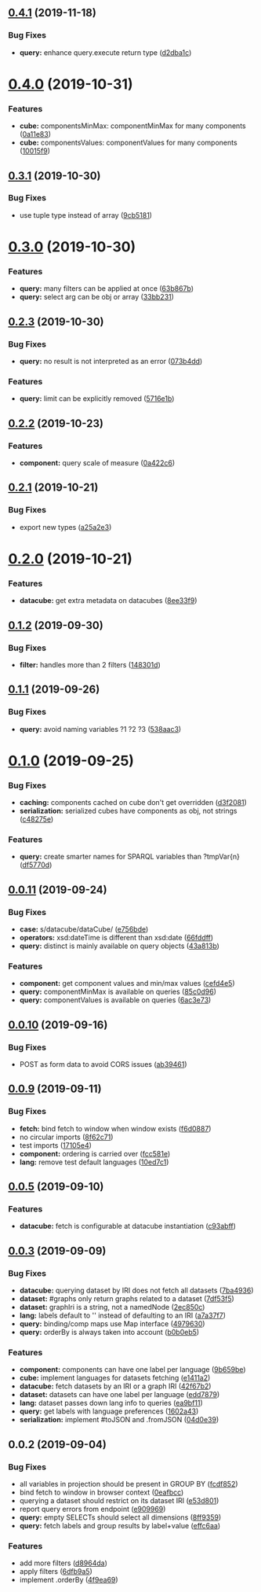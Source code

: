<a name="0.4.1"></a>
## [0.4.1](https://github.com/zazuko/query-rdf-data-cube/compare/v0.4.0...v0.4.1) (2019-11-18)


### Bug Fixes

* **query:** enhance query.execute return type ([d2dba1c](https://github.com/zazuko/query-rdf-data-cube/commit/d2dba1c))



<a name="0.4.0"></a>
# [0.4.0](https://github.com/zazuko/query-rdf-data-cube/compare/v0.3.1...v0.4.0) (2019-10-31)


### Features

* **cube:** componentsMinMax: componentMinMax for many components ([0a11e83](https://github.com/zazuko/query-rdf-data-cube/commit/0a11e83))
* **cube:** componentsValues: componentValues for many components ([10015f9](https://github.com/zazuko/query-rdf-data-cube/commit/10015f9))



<a name="0.3.1"></a>
## [0.3.1](https://github.com/zazuko/query-rdf-data-cube/compare/v0.3.0...v0.3.1) (2019-10-30)


### Bug Fixes

* use tuple type instead of array ([9cb5181](https://github.com/zazuko/query-rdf-data-cube/commit/9cb5181))



<a name="0.3.0"></a>
# [0.3.0](https://github.com/zazuko/query-rdf-data-cube/compare/v0.2.3...v0.3.0) (2019-10-30)


### Features

* **query:** many filters can be applied at once ([63b867b](https://github.com/zazuko/query-rdf-data-cube/commit/63b867b))
* **query:** select arg can be obj or array ([33bb231](https://github.com/zazuko/query-rdf-data-cube/commit/33bb231))



<a name="0.2.3"></a>
## [0.2.3](https://github.com/zazuko/query-rdf-data-cube/compare/v0.2.2...v0.2.3) (2019-10-30)


### Bug Fixes

* **query:** no result is not interpreted as an error ([073b4dd](https://github.com/zazuko/query-rdf-data-cube/commit/073b4dd))


### Features

* **query:** limit can be explicitly removed ([5716e1b](https://github.com/zazuko/query-rdf-data-cube/commit/5716e1b))



<a name="0.2.2"></a>
## [0.2.2](https://github.com/zazuko/query-rdf-data-cube/compare/v0.2.1...v0.2.2) (2019-10-23)


### Features

* **component:** query scale of measure ([0a422c6](https://github.com/zazuko/query-rdf-data-cube/commit/0a422c6))



<a name="0.2.1"></a>
## [0.2.1](https://github.com/zazuko/query-rdf-data-cube/compare/v0.2.0...v0.2.1) (2019-10-21)


### Bug Fixes

* export new types ([a25a2e3](https://github.com/zazuko/query-rdf-data-cube/commit/a25a2e3))



<a name="0.2.0"></a>
# [0.2.0](https://github.com/zazuko/query-rdf-data-cube/compare/v0.1.2...v0.2.0) (2019-10-21)


### Features

* **datacube:** get extra metadata on datacubes ([8ee33f9](https://github.com/zazuko/query-rdf-data-cube/commit/8ee33f9))



<a name="0.1.2"></a>
## [0.1.2](https://github.com/zazuko/query-rdf-data-cube/compare/v0.1.1...v0.1.2) (2019-09-30)


### Bug Fixes

* **filter:** handles more than 2 filters ([148301d](https://github.com/zazuko/query-rdf-data-cube/commit/148301d))



<a name="0.1.1"></a>
## [0.1.1](https://github.com/zazuko/query-rdf-data-cube/compare/v0.1.0...v0.1.1) (2019-09-26)


### Bug Fixes

* **query:** avoid naming variables ?1 ?2 ?3 ([538aac3](https://github.com/zazuko/query-rdf-data-cube/commit/538aac3))



<a name="0.1.0"></a>
# [0.1.0](https://github.com/zazuko/query-rdf-data-cube/compare/v0.0.11...v0.1.0) (2019-09-25)


### Bug Fixes

* **caching:** components cached on cube don't get overridden ([d3f2081](https://github.com/zazuko/query-rdf-data-cube/commit/d3f2081))
* **serialization:** serialized cubes have components as obj, not strings ([c48275e](https://github.com/zazuko/query-rdf-data-cube/commit/c48275e))


### Features

* **query:** create smarter names for SPARQL variables than ?tmpVar{n} ([df5770d](https://github.com/zazuko/query-rdf-data-cube/commit/df5770d))



<a name="0.0.11"></a>
## [0.0.11](https://github.com/zazuko/query-rdf-data-cube/compare/v0.0.10...v0.0.11) (2019-09-24)


### Bug Fixes

* **case:** s/datacube/dataCube/ ([e756bde](https://github.com/zazuko/query-rdf-data-cube/commit/e756bde))
* **operators:** xsd:dateTime is different than xsd:date ([66fddff](https://github.com/zazuko/query-rdf-data-cube/commit/66fddff))
* **query:** distinct is mainly available on query objects ([43a813b](https://github.com/zazuko/query-rdf-data-cube/commit/43a813b))


### Features

* **component:** get component values and min/max values ([cefd4e5](https://github.com/zazuko/query-rdf-data-cube/commit/cefd4e5))
* **query:** componentMinMax is available on queries ([85c0d96](https://github.com/zazuko/query-rdf-data-cube/commit/85c0d96))
* **query:** componentValues is available on queries ([6ac3e73](https://github.com/zazuko/query-rdf-data-cube/commit/6ac3e73))



<a name="0.0.10"></a>
## [0.0.10](https://github.com/zazuko/query-rdf-data-cube/compare/v0.0.9...v0.0.10) (2019-09-16)


### Bug Fixes

* POST as form data to avoid CORS issues ([ab39461](https://github.com/zazuko/query-rdf-data-cube/commit/ab39461))



<a name="0.0.9"></a>
## [0.0.9](https://github.com/zazuko/query-rdf-data-cube/compare/v0.0.8...v0.0.9) (2019-09-11)


### Bug Fixes

* **fetch:** bind fetch to window when window exists ([f6d0887](https://github.com/zazuko/query-rdf-data-cube/commit/f6d0887))
* no circular imports ([8f62c71](https://github.com/zazuko/query-rdf-data-cube/commit/8f62c71))
* test imports ([17105e4](https://github.com/zazuko/query-rdf-data-cube/commit/17105e4))
* **component:** ordering is carried over ([fcc581e](https://github.com/zazuko/query-rdf-data-cube/commit/fcc581e))
* **lang:** remove test default languages ([10ed7c1](https://github.com/zazuko/query-rdf-data-cube/commit/10ed7c1))


<a name="0.0.5"></a>
## [0.0.5](https://github.com/zazuko/query-rdf-data-cube/compare/v0.0.4...v0.0.5) (2019-09-10)


### Features

* **datacube:** fetch is configurable at datacube instantiation ([c93abff](https://github.com/zazuko/query-rdf-data-cube/commit/c93abff))


<a name="0.0.3"></a>
## [0.0.3](https://github.com/zazuko/query-rdf-data-cube/compare/v0.0.2...v0.0.3) (2019-09-09)


### Bug Fixes

* **datacube:** querying dataset by IRI does not fetch all datasets ([7ba4936](https://github.com/zazuko/query-rdf-data-cube/commit/7ba4936))
* **dataset:** #graphs only return graphs related to a dataset ([7df53f5](https://github.com/zazuko/query-rdf-data-cube/commit/7df53f5))
* **dataset:** graphIri is a string, not a namedNode ([2ec850c](https://github.com/zazuko/query-rdf-data-cube/commit/2ec850c))
* **lang:** labels default to '' instead of defaulting to an IRI ([a7a37f7](https://github.com/zazuko/query-rdf-data-cube/commit/a7a37f7))
* **query:** binding/comp maps use Map interface ([4979630](https://github.com/zazuko/query-rdf-data-cube/commit/4979630))
* **query:** orderBy is always taken into account ([b0b0eb5](https://github.com/zazuko/query-rdf-data-cube/commit/b0b0eb5))


### Features

* **component:** components can have one label per language ([9b659be](https://github.com/zazuko/query-rdf-data-cube/commit/9b659be))
* **cube:** implement languages for datasets fetching ([e1411a2](https://github.com/zazuko/query-rdf-data-cube/commit/e1411a2))
* **datacube:** fetch datasets by an IRI or a graph IRI ([42f67b2](https://github.com/zazuko/query-rdf-data-cube/commit/42f67b2))
* **dataset:** datasets can have one label per language ([edd7879](https://github.com/zazuko/query-rdf-data-cube/commit/edd7879))
* **lang:** dataset passes down lang info to queries ([ea9bf11](https://github.com/zazuko/query-rdf-data-cube/commit/ea9bf11))
* **query:** get labels with language preferences ([1602a43](https://github.com/zazuko/query-rdf-data-cube/commit/1602a43))
* **serialization:** implement #toJSON and .fromJSON ([04d0e39](https://github.com/zazuko/query-rdf-data-cube/commit/04d0e39))



<a name="0.0.2"></a>
## 0.0.2 (2019-09-04)


### Bug Fixes

* all variables in projection should be present in GROUP BY ([fcdf852](https://github.com/zazuko/query-rdf-data-cube/commit/fcdf852))
* bind fetch to window in browser context ([0eafbcc](https://github.com/zazuko/query-rdf-data-cube/commit/0eafbcc))
* querying a dataset should restrict on its dataset IRI ([e53d801](https://github.com/zazuko/query-rdf-data-cube/commit/e53d801))
* report query errors from endpoint ([e909969](https://github.com/zazuko/query-rdf-data-cube/commit/e909969))
* **query:** empty SELECTs should select all dimensions ([8ff9359](https://github.com/zazuko/query-rdf-data-cube/commit/8ff9359))
* **query:** fetch labels and group results by label+value ([effc6aa](https://github.com/zazuko/query-rdf-data-cube/commit/effc6aa))


### Features

* add more filters ([d8964da](https://github.com/zazuko/query-rdf-data-cube/commit/d8964da))
* apply filters ([6dfb9a5](https://github.com/zazuko/query-rdf-data-cube/commit/6dfb9a5))
* implement .orderBy ([4f9ea69](https://github.com/zazuko/query-rdf-data-cube/commit/4f9ea69))



